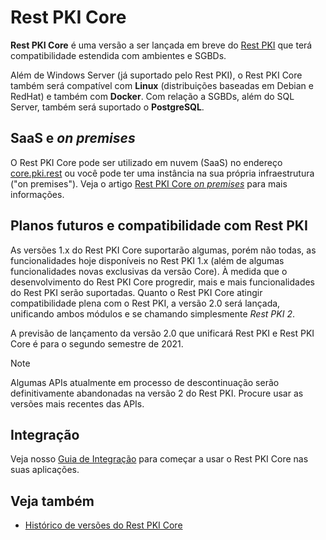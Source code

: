 ﻿# Rest PKI Core

**Rest PKI Core** é uma versão a ser lançada em breve do [Rest PKI](../index.md) que terá compatibilidade estendida com ambientes e SGBDs.

Além de Windows Server (já suportado pelo Rest PKI), o Rest PKI Core também será compatível com **Linux** (distribuições baseadas em Debian e RedHat)
e também com **Docker**. Com relação a SGBDs, além do SQL Server, também será suportado o **PostgreSQL**.

## SaaS e *on premises*

O Rest PKI Core pode ser utilizado em nuvem (SaaS) no endereço [core.pki.rest](https://core.pki.rest/) ou você pode ter uma instância na sua própria infraestrutura
("on premises"). Veja o artigo [Rest PKI Core *on premises*](on-premises/index.md) para mais informações.

## Planos futuros e compatibilidade com Rest PKI

As versões 1.x do Rest PKI Core suportarão algumas, porém não todas, as funcionalidades hoje disponíveis no Rest PKI 1.x (além de algumas funcionalidades
novas exclusivas da versão Core). À medida que o desenvolvimento do Rest PKI Core progredir, mais e mais funcionalidades do Rest PKI serão suportadas. Quanto
o Rest PKI Core atingir compatibilidade plena com o Rest PKI, a versão 2.0 será lançada, unificando ambos módulos e se chamando simplesmente *Rest PKI 2*.

A previsão de lançamento da versão 2.0 que unificará Rest PKI e Rest PKI Core é para o segundo semestre de 2021.

> [!NOTE]
> Algumas APIs atualmente em processo de descontinuação serão definitivamente abandonadas na versão 2 do Rest PKI. Procure usar as versões mais recentes das APIs.

## Integração

Veja nosso [Guia de Integração](integration/index.md) para começar a usar o Rest PKI Core nas suas aplicações.

## Veja também

* [Histórico de versões do Rest PKI Core](changelog.md)
